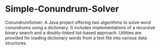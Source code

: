 # Simple-Conundrum-Solver
ConundrumSolver: A Java project offering two algorithms to solve word conundrums using a dictionary. It includes implementations of a recursive binary search and a doubly-linked list-based approach. Utilities are provided for loading dictionary words from a text file into various data structures.
